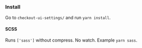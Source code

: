 ### Install

Go to ```checkout-ui-settings/``` and run ```yarn install```.

#### SCSS
Runs ```['sass']``` without compress. No watch.
Example ```yarn sass```.
